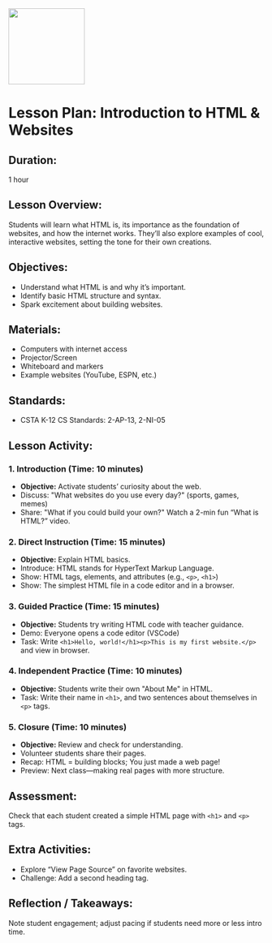 <img src="https://github.com/Hgp-GeniusLabs/Curriculum/blob/10734f2c827128dde773ea4f266d154d46977866/Org-Wide/Assets/hgp_logo_original.png" width="150"/>

# Lesson Plan: Introduction to HTML & Websites

## **Duration:**
1 hour

## **Lesson Overview:**
Students will learn what HTML is, its importance as the foundation of websites, and how the internet works. They’ll also explore examples of cool, interactive websites, setting the tone for their own creations.

## **Objectives:**
- Understand what HTML is and why it’s important.
- Identify basic HTML structure and syntax.
- Spark excitement about building websites.

## **Materials:**
- Computers with internet access
- Projector/Screen
- Whiteboard and markers
- Example websites (YouTube, ESPN, etc.)

## **Standards:**
- CSTA K-12 CS Standards: 2-AP-13, 2-NI-05

## **Lesson Activity:**

### 1. **Introduction (Time: 10 minutes)**
   - **Objective:** Activate students’ curiosity about the web.
   - Discuss: "What websites do you use every day?" (sports, games, memes)
   - Share: "What if you could build your own?" Watch a 2-min fun “What is HTML?” video.

### 2. **Direct Instruction (Time: 15 minutes)**
   - **Objective:** Explain HTML basics.
   - Introduce: HTML stands for HyperText Markup Language.
   - Show: HTML tags, elements, and attributes (e.g., `<p>`, `<h1>`)
   - Show: The simplest HTML file in a code editor and in a browser.

### 3. **Guided Practice (Time: 15 minutes)**
   - **Objective:** Students try writing HTML code with teacher guidance.
   - Demo: Everyone opens a code editor (VSCode)
   - Task: Write `<h1>Hello, world!</h1><p>This is my first website.</p>` and view in browser.

### 4. **Independent Practice (Time: 10 minutes)**
   - **Objective:** Students write their own "About Me" in HTML.
   - Task: Write their name in `<h1>`, and two sentences about themselves in `<p>` tags.

### 5. **Closure (Time: 10 minutes)**
   - **Objective:** Review and check for understanding.
   - Volunteer students share their pages.
   - Recap: HTML = building blocks; You just made a web page!
   - Preview: Next class—making real pages with more structure.

## **Assessment:**
Check that each student created a simple HTML page with `<h1>` and `<p>` tags.

## **Extra Activities:**
- Explore “View Page Source” on favorite websites.
- Challenge: Add a second heading tag.

## **Reflection / Takeaways:**
Note student engagement; adjust pacing if students need more or less intro time.
